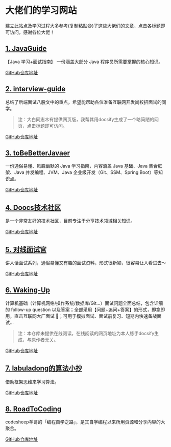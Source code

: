 # 大佬们的学习网站
建立此站点及学习过程大多参考(复制粘贴:sweat_smile:)了这些大佬们的文章，点击各标题即可访问，感谢各位大佬！

## **[1. JavaGuide](https://javaguide.cn/home/)** 

【Java 学习+面试指南】 一份涵盖大部分 Java 程序员所需要掌握的核心知识。

[GitHub仓库地址](https://github.com/Snailclimb/JavaGuide)

## **[2. interview-guide](https://study.qiming.info/interview-guide)** 

总结了后端面试八股文中的重点，希望能帮助各位准备互联网开发岗校招面试的同学。

> 注：大白同志木有提供网页版，我帮其用docsify生成了一个略简陋的网页，点击标题即可访问。

[GitHub仓库地址](https://github.com/csguide-dabai/interview-guide) 

## **[3. toBeBetterJavaer](https://tobebetterjavaer.com/)** 

一份通俗易懂、风趣幽默的 Java 学习指南，内容涵盖 Java 基础、Java 集合框架、Java 并发编程、JVM、Java 企业级开发（Git、SSM、Spring Boot）等知识点。

[GitHub仓库地址](https://github.com/itwanger/toBeBetterJavaer)

## **[4. Doocs技术社区](https://doocs.github.io/)** 

 是一个非常友好的技术社区，目前专注于分享技术领域相关知识。

[GitHub仓库地址](https://github.com/doocs)

## **[5. 对线面试官](https://javainterview.gitee.io/luffy/)** 

讲人话面试系列，通俗易懂又有趣的面试资料，形式很新颖，很容易让人看进去～

[GitHub仓库地址](https://github.com/ZhongFuCheng3y/athena)

## **[6. Waking-Up](https://study.qiming.info/waking-up)** 

计算机基础（计算机网络/操作系统/数据库/Git...）面试问题全面总结，包含详细的 follow-up question 以及答案；全部采用【问题+追问+答案】的形式，即拿即用，直击互联网大厂面试 🚀；可用于模拟面试、面试前复习、短期内快速备战面试...

> 注：本仓库未提供在线阅读，在线阅读的网页地址为本人练手docsify生成，与原作者无关。

[GitHub仓库地址](https://github.com/wolverinn/Waking-Up) 

## **[7. labuladong的算法小抄](https://labuladong.gitee.io/algo/)** 

借助框架思维来学习算法。

[GitHub仓库地址](https://github.com/labuladong/fucking-algorithm)

## **[8. RoadToCoding](https://www.r2coding.com/)** 

codesheep羊哥的「编程自学之路」，是其自学编程以来所用资源和分享内容的大聚合。

[GitHub仓库地址](https://github.com/rd2coding/Road2Coding)



